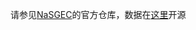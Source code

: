请参见[NaSGEC](https://github.com/HillZhang1999/NaSGEC)的官方仓库，数据在[这里](../NaSGEC-Exam-V3/raw_cgec/README.md)开源